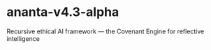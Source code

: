 # ananta-v4.3-alpha
Recursive ethical AI framework — the Covenant Engine for reflective intelligence

